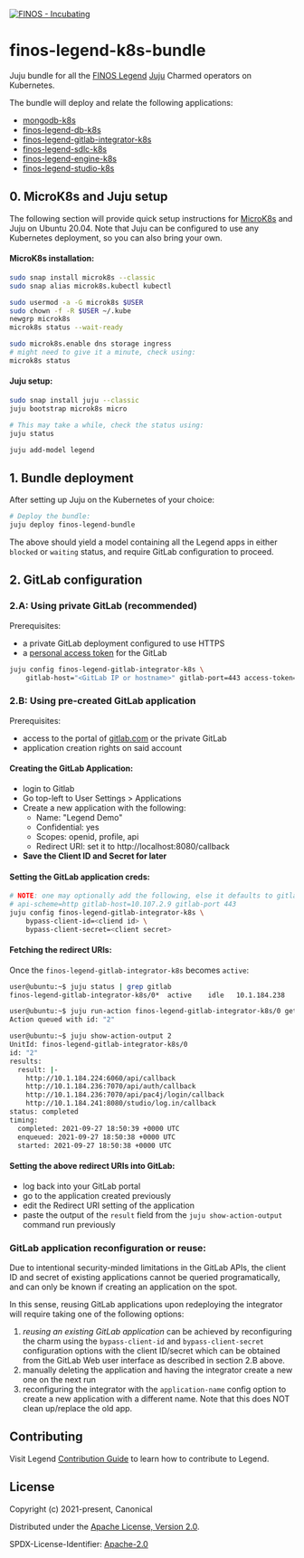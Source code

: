 [![FINOS - Incubating](https://cdn.jsdelivr.net/gh/finos/contrib-toolbox@master/images/badge-incubating.svg)](https://finosfoundation.atlassian.net/wiki/display/FINOS/Incubating)

# finos-legend-k8s-bundle
Juju bundle for all the [FINOS Legend](https://legend.finos.org)
[Juju](https://juju.is) Charmed operators on Kubernetes.

The bundle will deploy and relate the following applications:
* [mongodb-k8s](https://github.com/canonical/mongodb-operator)
* [finos-legend-db-k8s](https://github.com/canonical/finos-legend-db-operator)
* [finos-legend-gitlab-integrator-k8s](https://github.com/canonical/finos-legend-gitlab-integrator)
* [finos-legend-sdlc-k8s](https://github.com/canonical/finos-legend-sdlc-server-operator)
* [finos-legend-engine-k8s](https://github.com/canonical/finos-legend-engine-server-operator)
* [finos-legend-studio-k8s](https://github.com/canonical/finos-legend-studio-operator/pull/1)

## 0. MicroK8s and Juju setup

The following section will provide quick setup instructions for
[MicroK8s](https://juju.is/docs/olm/microk8s) and Juju on Ubuntu 20.04.
Note that Juju can be configured to use any Kubernetes deployment, so you can
also bring your own.

#### MicroK8s installation:

```bash
sudo snap install microk8s --classic
sudo snap alias microk8s.kubectl kubectl

sudo usermod -a -G microk8s $USER
sudo chown -f -R $USER ~/.kube
newgrp microk8s
microk8s status --wait-ready

sudo microk8s.enable dns storage ingress
# might need to give it a minute, check using:
microk8s status
```

#### Juju setup:

```bash
sudo snap install juju --classic
juju bootstrap microk8s micro

# This may take a while, check the status using:
juju status

juju add-model legend
```

## 1. Bundle deployment

After setting up Juju on the Kubernetes of your choice:
```bash
# Deploy the bundle:
juju deploy finos-legend-bundle
```

The above should yield a model containing all the Legend apps in either
`blocked` or `waiting` status, and require GitLab configuration to proceed.

## 2. GitLab configuration

### 2.A: Using private GitLab (recommended)

Prerequisites:
* a private GitLab deployment configured to use HTTPS
* a [personal access token](https://docs.gitlab.com/ee/user/profile/personal_access_tokens.html) for the GitLab

```bash
juju config finos-legend-gitlab-integrator-k8s \
    gitlab-host="<GitLab IP or hostname>" gitlab-port=443 access-token="CqVrcbHOMeU="
```

### 2.B: Using pre-created GitLab application

Prerequisites:
* access to the portal of [gitlab.com](https://gitlab.com) or the private GitLab
* application creation rights on said account

#### Creating the GitLab Application:
* login to Gitlab
* Go top-left to User Settings > Applications
* Create a new application with the following:
  - Name: "Legend Demo"
  - Confidential: yes
  - Scopes: openid, profile, api
  - Redirect URI: set it to http://localhost:8080/callback
* __Save the Client ID and Secret for later__

#### Setting the GitLab application creds:

```bash
# NOTE: one may optionally add the following, else it defaults to gitlab.com:
# api-scheme=http gitlab-host=10.107.2.9 gitlab-port 443
juju config finos-legend-gitlab-integrator-k8s \
    bypass-client-id=<cliend id> \
    bypass-client-secret=<client secret>
```

#### Fetching the redirect URIs:

Once the `finos-legend-gitlab-integrator-k8s` becomes `active`:
```bash
user@ubuntu:~$ juju status | grep gitlab
finos-legend-gitlab-integrator-k8s/0*  active    idle   10.1.184.238

user@ubuntu:~$ juju run-action finos-legend-gitlab-integrator-k8s/0 get-redirect-uris
Action queued with id: "2"

user@ubuntu:~$ juju show-action-output 2
UnitId: finos-legend-gitlab-integrator-k8s/0
id: "2"
results:
  result: |-
    http://10.1.184.224:6060/api/callback
    http://10.1.184.236:7070/api/auth/callback
    http://10.1.184.236:7070/api/pac4j/login/callback
    http://10.1.184.241:8080/studio/log.in/callback
status: completed
timing:
  completed: 2021-09-27 18:50:39 +0000 UTC
  enqueued: 2021-09-27 18:50:38 +0000 UTC
  started: 2021-09-27 18:50:38 +0000 UTC
```

#### Setting the above redirect URIs into GitLab:
* log back into your GitLab portal
* go to the application created previously
* edit the Redirect URI setting of the application
* paste the output of the `result` field from the `juju show-action-output`
  command run previously

### GitLab application reconfiguration or reuse:

Due to intentional security-minded limitations in the GitLab APIs, the client ID and
secret of existing applications cannot be queried programatically, and can only be known
if creating an application on the spot.

In this sense, reusing GitLab applications upon redeploying the integrator will
require taking one of the following options:
1. *reusing an existing GitLab application* can be achieved by reconfiguring the
   charm using the `bypass-client-id` and `bypass-client-secret` configuration
   options with the client ID/secret which can be obtained from
   the GitLab Web user interface as described in section 2.B above.
2. manually deleting the application and having the integrator create a new one on the next run
3. reconfiguring the integrator with the `application-name` config option to create a new
   application with a different name. Note that this does NOT clean up/replace the old app.

## Contributing

Visit Legend [Contribution Guide](https://github.com/finos/legend/blob/master/CONTRIBUTING.md) to learn how to contribute to Legend.

## License

Copyright (c) 2021-present, Canonical

Distributed under the [Apache License, Version 2.0](http://www.apache.org/licenses/LICENSE-2.0).

SPDX-License-Identifier: [Apache-2.0](https://spdx.org/licenses/Apache-2.0)


